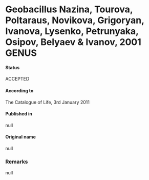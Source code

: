 # Geobacillus Nazina, Tourova, Poltaraus, Novikova, Grigoryan, Ivanova, Lysenko, Petrunyaka, Osipov, Belyaev & Ivanov, 2001 GENUS

#### Status
ACCEPTED

#### According to
The Catalogue of Life, 3rd January 2011

#### Published in
null

#### Original name
null

### Remarks
null